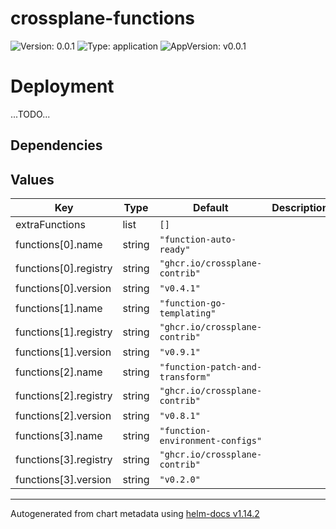 # crossplane-functions

![Version: 0.0.1](https://img.shields.io/badge/Version-0.0.1-informational?style=flat-square) ![Type: application](https://img.shields.io/badge/Type-application-informational?style=flat-square) ![AppVersion: v0.0.1](https://img.shields.io/badge/AppVersion-v0.0.1-informational?style=flat-square)

# Deployment

...TODO...

## Dependencies

## Values

| Key | Type | Default | Description |
|-----|------|---------|-------------|
| extraFunctions | list | `[]` |  |
| functions[0].name | string | `"function-auto-ready"` |  |
| functions[0].registry | string | `"ghcr.io/crossplane-contrib"` |  |
| functions[0].version | string | `"v0.4.1"` |  |
| functions[1].name | string | `"function-go-templating"` |  |
| functions[1].registry | string | `"ghcr.io/crossplane-contrib"` |  |
| functions[1].version | string | `"v0.9.1"` |  |
| functions[2].name | string | `"function-patch-and-transform"` |  |
| functions[2].registry | string | `"ghcr.io/crossplane-contrib"` |  |
| functions[2].version | string | `"v0.8.1"` |  |
| functions[3].name | string | `"function-environment-configs"` |  |
| functions[3].registry | string | `"ghcr.io/crossplane-contrib"` |  |
| functions[3].version | string | `"v0.2.0"` |  |

----------------------------------------------
Autogenerated from chart metadata using [helm-docs v1.14.2](https://github.com/norwoodj/helm-docs/releases/v1.14.2)
